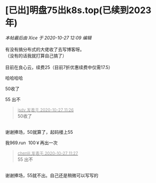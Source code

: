 # [已出]明盘75出k8s.top(已续到2023年)


<i class="pstatus"> 本帖最后由 Xice 于 2020-10-27 12:09 编辑 </i><br />
<br />
有没有搞分布式的大佬收了去写博客呀。<img src="static/image/smiley/default/lol.gif" smilieid="12" border="0" alt="" /> <br />
（没有的话我就打算自己搞了）<br />
<br />
目前在良心云，续费25（目前7折优惠续费中仅需17.5）<img id="aimg_R600h" onclick="zoom(this, this.src, 0, 0, 0)" class="zoom" src="https://cdn.jsdelivr.net/gh/hishis/forum-master/public/images/patch.gif" onmouseover="img_onmouseoverfunc(this)" onload="thumbImg(this)" border="0" alt="" />

哈哈哈哈

50收了<img id="aimg_jsN14" onclick="zoom(this, this.src, 0, 0, 0)" class="zoom" src="https://cdn.jsdelivr.net/gh/hishis/forum-master/public/images/patch.gif" onmouseover="img_onmouseoverfunc(this)" onload="thumbImg(this)" border="0" alt="" />

55 出不

<div class="quote"><blockquote><font size="2"><a href="https://www.hostloc.com/forum.php?mod=redirect&amp;goto=findpost&amp;pid=9358110&amp;ptid=758899" target="_blank"><font color="#999999">jsdv 发表于 2020-10-27 11:26</font></a></font><br />
50收了</blockquote></div><br />
谢谢捧场，50就算了，起码楼上55<img src="static/image/smiley/default/lol.gif" smilieid="12" border="0" alt="" /><img id="aimg_GAAeH" onclick="zoom(this, this.src, 0, 0, 0)" class="zoom" src="https://cdn.jsdelivr.net/gh/hishis/forum-master/public/images/patch.gif" onmouseover="img_onmouseoverfunc(this)" onload="thumbImg(this)" border="0" alt="" />

我969.run&nbsp;&nbsp;100￥再出一次

<div class="quote"><blockquote><font size="2"><a href="https://www.hostloc.com/forum.php?mod=redirect&amp;goto=findpost&amp;pid=9358111&amp;ptid=758899" target="_blank"><font color="#999999">chenlil 发表于 2020-10-27 11:27</font></a></font><br />
55 出不</blockquote></div><br />
谢谢捧场，55就不出。自己还是稍微可以写写的<img src="static/image/smiley/default/lol.gif" smilieid="12" border="0" alt="" />
